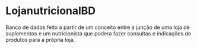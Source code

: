 # LojanutricionalBD
Banco de dados feito a partir de um conceito entre a junção de uma loja de suplementos e um nutricionista que podera fazer consultas e indicações de produtos para a própria loja.
